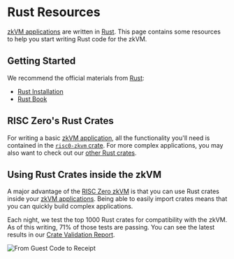 # Rust Resources

[zkVM applications] are written in [Rust].
This page contains some resources to help you start writing Rust code for the zkVM.

## Getting Started

We recommend the official materials from [Rust]:

- [Rust Installation]
- [Rust Book]

## RISC Zero's Rust Crates

For writing a basic [zkVM application], all the functionality you'll need is contained in the [`risc0-zkvm` crate].
For more complex applications, you may also want to check out our [other Rust crates].

## Using Rust Crates inside the zkVM

A major advantage of the [RISC Zero zkVM] is that you can use Rust crates inside your [zkVM applications].
Being able to easily import crates means that you can quickly build complex applications.

Each night, we test the top 1000 Rust crates for compatibility with the zkVM.
As of this writing, 71% of those tests are passing.
You can see the latest results in our [Crate Validation Report].

![From Guest Code to Receipt](/diagrams/from-rust-to-receipt.png)

[RISC Zero zkVM]: ../zkvm_overview.md
[zkVM application]: ../zkvm_overview.md
[zkVM applications]: ../zkvm_overview.md
[Rust]: https://www.rust-lang.org/
[Rust Installation]: https://www.rust-lang.org/tools/install
[Rust Book]: https://doc.rust-lang.org/book
[Cargo Installation]: https://doc.rust-lang.org/cargo/getting-started/installation.html
[Cargo Book]: https://doc.rust-lang.org/cargo
[Cargo]: https://doc.rust-lang.org/cargo
[`risc0-zkvm` crate]: https://docs.rs/risc0-zkvm
[Crate Validation Report]: https://reports.risczero.com/crates-validation
[other Rust crates]: https://github.com/risc0/risc0#rust-libraries
